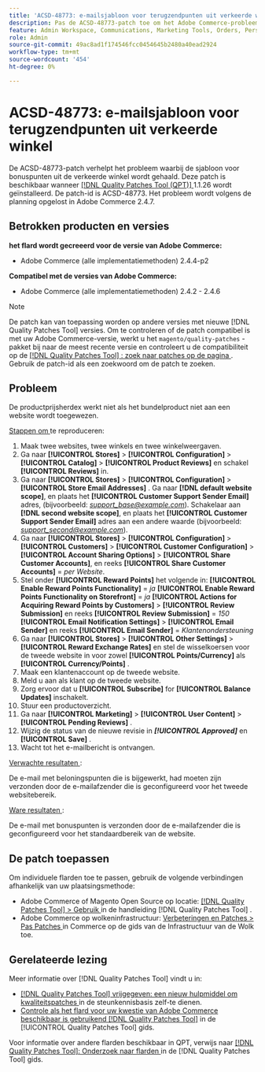 ```yaml
---
title: 'ACSD-48773: e-mailsjabloon voor terugzendpunten uit verkeerde winkel'
description: Pas de ACSD-48773-patch toe om het Adobe Commerce-probleem op te lossen, waarbij de sjabloon voor het e-mailadres wordt opgehaald uit de verkeerde winkel.
feature: Admin Workspace, Communications, Marketing Tools, Orders, Personalization, Rewards
role: Admin
source-git-commit: 49ac8ad1f174546fcc0454645b2480a40ead2924
workflow-type: tm+mt
source-wordcount: '454'
ht-degree: 0%

---
```


# ACSD-48773: e-mailsjabloon voor terugzendpunten uit verkeerde winkel

De ACSD-48773-patch verhelpt het probleem waarbij de sjabloon voor bonuspunten uit de verkeerde winkel wordt gehaald. Deze patch is beschikbaar wanneer [[!DNL Quality Patches Tool (QPT)] ](https://experienceleague.adobe.com/en/docs/commerce-knowledge-base/kb/announcements/commerce-announcements/magento-quality-patches-released-new-tool-to-self-serve-quality-patches) 1.1.26 wordt geïnstalleerd. De patch-id is ACSD-48773. Het probleem wordt volgens de planning opgelost in Adobe Commerce 2.4.7.

## Betrokken producten en versies

**het flard wordt gecreeerd voor de versie van Adobe Commerce:**

* Adobe Commerce (alle implementatiemethoden) 2.4.4-p2

**Compatibel met de versies van Adobe Commerce:**

* Adobe Commerce (alle implementatiemethoden) 2.4.2 - 2.4.6

>[!NOTE]
>
>De patch kan van toepassing worden op andere versies met nieuwe [!DNL Quality Patches Tool] versies. Om te controleren of de patch compatibel is met uw Adobe Commerce-versie, werkt u het `magento/quality-patches` -pakket bij naar de meest recente versie en controleert u de compatibiliteit op de [[!DNL Quality Patches Tool] : zoek naar patches op de pagina ](https://experienceleague.adobe.com/tools/commerce-quality-patches/index.html) . Gebruik de patch-id als een zoekwoord om de patch te zoeken.

## Probleem

De productprijsherdex werkt niet als het bundelproduct niet aan een website wordt toegewezen.

<u> Stappen om </u> te reproduceren:

1. Maak twee websites, twee winkels en twee winkelweergaven.
1. Ga naar **[!UICONTROL Stores]** > **[!UICONTROL Configuration]** > **[!UICONTROL Catalog]** > **[!UICONTROL Product Reviews]** en schakel **[!UICONTROL Reviews]** in.
1. Ga naar **[!UICONTROL Stores]** > **[!UICONTROL Configuration]** > **[!UICONTROL Store Email Addresses]** .
Ga naar **[!DNL default website scope]**, en plaats het **[!UICONTROL Customer Support Sender Email]** adres, (bijvoorbeeld: *support_base@example.com*).
Schakelaar aan **[!DNL second website scope]**, en plaats het **[!UICONTROL Customer Support Sender Email]** adres aan een andere waarde (bijvoorbeeld: *support_second@example.com*).
1. Ga naar **[!UICONTROL Stores]** > **[!UICONTROL Configuration]** > **[!UICONTROL Customers]** > **[!UICONTROL Customer Configuration]** > **[!UICONTROL Account Sharing Options]** > **[!UICONTROL Share Customer Accounts]**, en reeks **[!UICONTROL Share Customer Accounts]** = *per Website*.
1. Stel onder **[!UICONTROL Reward Points]** het volgende in:
   **[!UICONTROL Enable Reward Points Functionality]** = *ja*
   **[!UICONTROL Enable Reward Points Functionality on Storefront]** = *ja*
   **[!UICONTROL Actions for Acquiring Reward Points by Customers]** > **[!UICONTROL Review Submission]** en reeks **[!UICONTROL Review Submission]** = *150*
   **[!UICONTROL Email Notification Settings]** > **[!UICONTROL Email Sender]** en reeks **[!UICONTROL Email Sender]** = *Klantenondersteuning*
1. Ga naar **[!UICONTROL Stores]** > **[!UICONTROL Other Settings]** > **[!UICONTROL Reward Exchange Rates]** en stel de wisselkoersen voor de tweede website in voor zowel **[!UICONTROL Points/Currency]** als **[!UICONTROL Currency/Points]** .
1. Maak een klantenaccount op de tweede website.
1. Meld u aan als klant op de tweede website.
1. Zorg ervoor dat u **[!UICONTROL Subscribe]** for **[!UICONTROL Balance Updates]** inschakelt.
1. Stuur een productoverzicht.
1. Ga naar **[!UICONTROL Marketing]** > **[!UICONTROL User Content]** > **[!UICONTROL Pending Reviews]** .
1. Wijzig de status van de nieuwe revisie in ***[!UICONTROL Approved]*** en **[!UICONTROL Save]** .
1. Wacht tot het e-mailbericht is ontvangen.

<u> Verwachte resultaten </u>:

De e-mail met beloningspunten die is bijgewerkt, had moeten zijn verzonden door de e-mailafzender die is geconfigureerd voor het tweede websitebereik.

<u> Ware resultaten </u>:

De e-mail met bonuspunten is verzonden door de e-mailafzender die is geconfigureerd voor het standaardbereik van de website.

## De patch toepassen

Om individuele flarden toe te passen, gebruik de volgende verbindingen afhankelijk van uw plaatsingsmethode:

* Adobe Commerce of Magento Open Source op locatie: [[!DNL Quality Patches Tool]  > Gebruik ](https://experienceleague.adobe.com/docs/commerce-operations/tools/quality-patches-tool/usage.html) in de handleiding [!DNL Quality Patches Tool] .
* Adobe Commerce op wolkeninfrastructuur: [ Verbeteringen en Patches > Pas Patches ](https://experienceleague.adobe.com/docs/commerce-cloud-service/user-guide/develop/upgrade/apply-patches.html) in Commerce op de gids van de Infrastructuur van de Wolk toe.

## Gerelateerde lezing

Meer informatie over [!DNL Quality Patches Tool] vindt u in:

* [[!DNL Quality Patches Tool]  vrijgegeven: een nieuw hulpmiddel om kwaliteitspatches ](https://experienceleague.adobe.com/en/docs/commerce-knowledge-base/kb/announcements/commerce-announcements/magento-quality-patches-released-new-tool-to-self-serve-quality-patches) in de steunkennisbasis zelf-te dienen.
* [ Controle als het flard voor uw kwestie van Adobe Commerce beschikbaar is gebruikend  [!DNL Quality Patches Tool]](/help/tools/quality-patches-tool/patches-available-in-qpt/check-patch-for-magento-issue-with-magento-quality-patches.md) in de [!UICONTROL Quality Patches Tool] gids.


Voor informatie over andere flarden beschikbaar in QPT, verwijs naar [[!DNL Quality Patches Tool]: Onderzoek naar flarden ](https://experienceleague.adobe.com/tools/commerce-quality-patches/index.html) in de [!DNL Quality Patches Tool] gids.
